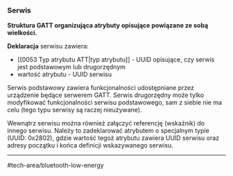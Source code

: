 ### Serwis 
**Struktura GATT organizująca atrybuty opisujące powiązane ze sobą wielkości.**

**Deklaracja** serwisu zawiera:
- [[0053 Typ atrybutu ATT|typ atrybutu]] - UUID opisujące, czy serwis jest podstawowym lub drugorzędnym
- wartość atrybutu - UUID serwisu 

Serwis podstawowy zawiera funkcjonalności udostępniane przez urządzenie będące serwerem GATT.
Serwis drugorzędny może tylko modyfikować funkcjonalności serwisu podstawowego, sam z siebie nie ma celu (tego typu serwisy są raczej nieużywane).

Wewnątrz serwisu można również załączyć referencję (wskaźnik) do innego serwisu. Należy to zadeklarować atrybutem o specjalnym typie (UUID: 0x2802), gdzie wartość tegoż atrybutu zawiera UUID serwisu oraz adresy początku i końca definicji wskazywanego serwisu.

---
#tech-area/bluetooth-low-energy 